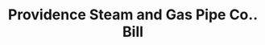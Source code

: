 ---
doi: 10.7916/D8CJ9RMJ
date_other: '1850'
date_other_textual: 1850-1859
form: printed ephemera
genre:
- Invoices
name:
- Providence Steam and Gas Pipe Co.
object_in_context_url: https://biggert.cul.columbia.edu/items/view/ave_biggert_01540
subject_hierarchical_geographic:
- Providence, Rhode Island, United States
subject_name:
- Providence Steam and Gas Pipe Co.
title: Providence Steam and Gas Pipe Co.. Bill
sort_title: Providence Steam and Gas Pipe Co.. Bill
call_number: ave_biggert_01540
coordinates:
- 41.82361111111111,-71.42222222222223
pid: ave_biggert_01540
identifiers: ave_biggert_01540
thumbnail: https://derivativo-1.library.columbia.edu/iiif/2/ldpd:343882/full/!256,256/0/native.jpg
permalink: "/biggert/ave_biggert_01540/"
layout: iiif-image-page
---